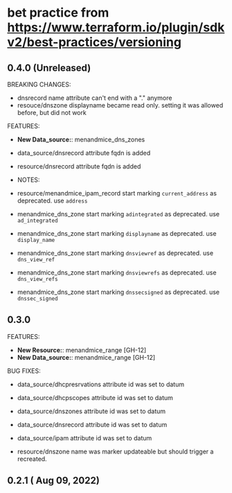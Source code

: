 
# bet practice from https://www.terraform.io/plugin/sdkv2/best-practices/versioning

## 0.4.0 (Unreleased)

BREAKING CHANGES:

* dnsrecord name attribute can't end with a "." anymore
* resouce/dnszone displayname became read only. setting it was allowed before, but did not work

FEATURES:

* **New Data_source:**: menandmice_dns_zones
* data_source/dnsrecord attribute fqdn is added
* resource/dnsrecord attribute fqdn is added

* NOTES:

* resource/menandmice_ipam_record start marking `current_address` as deprecated. use `address`
* menandmice_dns_zone start marking `adintegrated` as deprecated. use `ad_integrated`
* menandmice_dns_zone start marking `displayname` as deprecated. use `display_name`
* menandmice_dns_zone start marking `dnsviewref` as deprecated. use `dns_view_ref`
* menandmice_dns_zone start marking `dnsviewrefs` as deprecated. use `dns_view_refs`
* menandmice_dns_zone start marking `dnssecsigned` as deprecated. use `dnssec_signed`

## 0.3.0

FEATURES:

* **New Resource:**: menandmice_range [GH-12]
* **New Data_source:**: menandmice_range [GH-12]

BUG FIXES:

* data_source/dhcpresrvations attribute id was set to datum
* data_source/dhcpscopes attribute id was set to datum
* data_source/dnszones attribute id was set to datum
* data_source/dnsrecord attribute id was set to datum
* data_source/ipam attribute id was set to datum

* resource/dnszone name was marker updateable but should trigger a recreated.

## 0.2.1 ( Aug 09, 2022)
